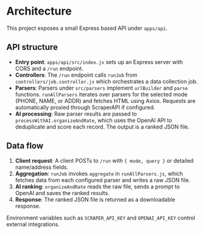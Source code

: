 # Architecture

This project exposes a small Express based API under `apps/api`.

## API structure

- **Entry point**: `apps/api/src/index.js` sets up an Express server with CORS and a `/run` endpoint.
- **Controllers**: The `/run` endpoint calls `runJob` from `controllers/job.controller.js` which orchestrates a data collection job.
- **Parsers**: Parsers under `src/parsers` implement `urlBuilder` and `parse` functions. `runAllParsers` iterates over parsers for the selected mode (PHONE, NAME, or ADDR) and fetches HTML using Axios. Requests are automatically proxied through ScraperAPI if configured.
- **AI processing**: Raw parser results are passed to `processWithAI.organizeAndRate`, which uses the OpenAI API to deduplicate and score each record. The output is a ranked JSON file.

## Data flow

1. **Client request**: A client POSTs to `/run` with `{ mode, query }` or detailed name/address fields.
2. **Aggregation**: `runJob` invokes `aggregate` in `runAllParsers.js`, which fetches data from each configured parser and writes a raw JSON file.
3. **AI ranking**: `organizeAndRate` reads the raw file, sends a prompt to OpenAI and saves the ranked results.
4. **Response**: The ranked JSON file is returned as a downloadable response.

Environment variables such as `SCRAPER_API_KEY` and `OPENAI_API_KEY` control external integrations.
